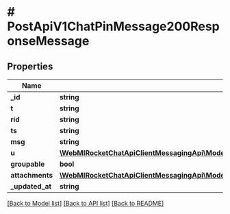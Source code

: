 # # PostApiV1ChatPinMessage200ResponseMessage

## Properties

Name | Type | Description | Notes
------------ | ------------- | ------------- | -------------
**_id** | **string** |  | [optional]
**t** | **string** |  | [optional]
**rid** | **string** |  | [optional]
**ts** | **string** |  | [optional]
**msg** | **string** |  | [optional]
**u** | [**\WebMIRocketChatApiClientMessagingApi\Model\PostApiV1ChatDelete200ResponseMessageU**](PostApiV1ChatDelete200ResponseMessageU.md) |  | [optional]
**groupable** | **bool** |  | [optional]
**attachments** | [**\WebMIRocketChatApiClientMessagingApi\Model\PostApiV1ChatPinMessage200ResponseMessageAttachmentsInner[]**](PostApiV1ChatPinMessage200ResponseMessageAttachmentsInner.md) |  | [optional]
**_updated_at** | **string** |  | [optional]

[[Back to Model list]](../../README.md#models) [[Back to API list]](../../README.md#endpoints) [[Back to README]](../../README.md)

